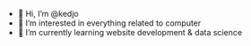 - 👋 Hi, I’m @kedjo
- 👀 I’m interested in everything related to computer
- 🌱 I’m currently learning website development & data science

<!---
kedjo/kedjo is a ✨ special ✨ repository because its `README.md` (this file) appears on your GitHub profile.
You can click the Preview link to take a look at your changes.
--->
